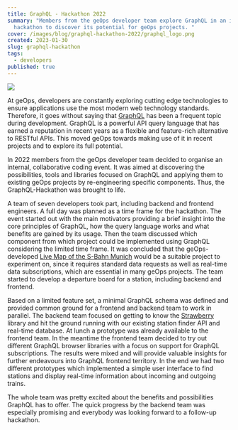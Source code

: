 ```yaml
---
title: GraphQL - Hackathon 2022
summary: "Members from the geOps developer team explore GraphQL in an internal
  hackathon to discover its potential for geOps projects. "
cover: /images/blog/graphql-hackathon-2022/graphql_logo.png
created: 2023-01-30
slug: graphql-hackathon
tags:
  - developers
published: true
---
```

![](/images/blog/graphql-hackathon-2022/graphql.png)

At geOps, developers are constantly exploring cutting edge technologies to ensure applications use the most modern web technology standards. Therefore, it goes without saying that [GraphQL](https://graphql.org/) has been a frequent topic during development. GraphQL is a powerful API query language that has earned a reputation in recent years as a flexible and feature-rich alternative to RESTful APIs. This moved geOps towards making use of it in recent projects and to explore its full potential.

In 2022 members from the geOps developer team decided to organise an internal, collaborative coding event. It was aimed at discovering the possibilities, tools and libraries focused on GraphQL and applying them to existing geOps projects by re-engineering specific components. Thus, the GraphQL-Hackathon was brought to life.

A team of seven developers took part, including backend and frontend engineers. A full day was planned as a time frame for the hackathon. The event started out with the main motivators providing a brief insight into the core principles of GraphQL, how the query language works and what benefits are gained by its usage. Then the team discussed which component from which project could be implemented using GraphQL considering the limited time frame. It was concluded that the geOps-developed [Live Map of the S-Bahn Munich](https://s-bahn-muenchen-live.de) would be a suitable project to experiment on, since it requires standard data requests as well as real-time data subscriptions, which are essential in many geOps projects. The team started to develop a departure board for a station, including backend and frontend.

Based on a limited feature set, a minimal GraphQL schema was defined and provided common ground for a frontend and backend team to work in parallel. The backend team focused on getting to know the [Strawberry](https://strawberry.rocks/) library and hit the ground running with our existing station finder API and real-time database. At lunch a prototype was already available to the frontend team. In the meantime the frontend team decided to try out different GraphQL browser libraries with a focus on support for GraphQL subscriptions. The results were mixed and will provide valuable insights for further endeavours into GraphQL frontend territory. In the end we had two different prototypes which implemented a simple user interface to find stations and display real-time information about incoming and outgoing trains.

The whole team was pretty excited about the benefits and possibilities GraphQL has to offer. The quick progress by the backend team was especially promising and everybody was looking forward to a follow-up hackathon.